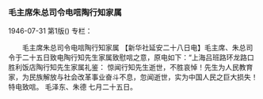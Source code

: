 ### 毛主席朱总司令电唁陶行知家属

1946-07-31
第1版()
专栏：

　　毛主席朱总司令电唁陶行知家属
    【新华社延安二十八日电】毛主席、朱总司令于二十五日致电陶行知先生家属致慰唁之意，原电如下：“上海吕班路环龙路口胜利饭店陶行知先生家属礼鉴：
    惊闻行知先生逝世，不胜哀悼！先生为人民教育家，为民族解放与社会改革事业奋斗不息，忽闻逝世，实为中国人民之巨大损失！特电致唁。
                                                  毛泽东、朱德
                                                  七月二十五日。
